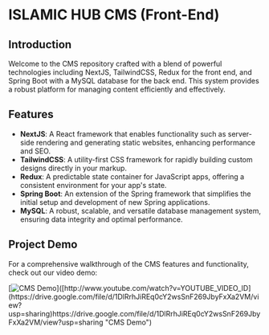 # ISLAMIC HUB CMS (Front-End)

## Introduction

Welcome to the CMS repository crafted with a blend of powerful technologies including NextJS, TailwindCSS, Redux for the front end, and Spring Boot with a MySQL database for the back end. This system provides a robust platform for managing content efficiently and effectively.

## Features

- **NextJS**: A React framework that enables functionality such as server-side rendering and generating static websites, enhancing performance and SEO.
- **TailwindCSS**: A utility-first CSS framework for rapidly building custom designs directly in your markup.
- **Redux**: A predictable state container for JavaScript apps, offering a consistent environment for your app's state.
- **Spring Boot**: An extension of the Spring framework that simplifies the initial setup and development of new Spring applications.
- **MySQL**: A robust, scalable, and versatile database management system, ensuring data integrity and optimal performance.

## Project Demo

For a comprehensive walkthrough of the CMS features and functionality, check out our video demo:

[![CMS Demo]([http://img.youtube.com/vi/YOUTUBE_VIDEO_ID/0.jpg](https://drive.google.com/file/d/1DlRrhJiREq0cY2wsSnF269JbyFxXa2VM/view?usp=sharing)https://drive.google.com/file/d/1DlRrhJiREq0cY2wsSnF269JbyFxXa2VM/view?usp=sharing)]([http://www.youtube.com/watch?v=YOUTUBE_VIDEO_ID](https://drive.google.com/file/d/1DlRrhJiREq0cY2wsSnF269JbyFxXa2VM/view?usp=sharing)https://drive.google.com/file/d/1DlRrhJiREq0cY2wsSnF269JbyFxXa2VM/view?usp=sharing "CMS Demo")
